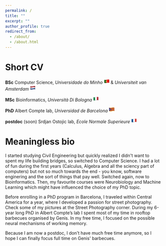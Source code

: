 ```yaml
---
permalink: /
title: ""
excerpt: ""
author_profile: true
redirect_from: 
  - /about/
  - /about.html
---
```

Short CV
======
**BSc** Computer Science, *Universidade do Minho* <img src="../images/pt.png" width="18" height="18" />  & *Universiteit van Amsterdam* <img src="../images/nl.png" width="18" height="18" /> 

**MSc** Bioinformatics, *Università Di Bologna* <img src="../images/it.png" width="18" height="18" /> 

**PhD** Albert Compte lab, *Universidad de Barcelona* <img src="../images/ca.png" width="18" height="18" /> 

**postdoc** (soon) Srdjan Ostojic lab, *Ecole Normale Superieure* <img src="../images/fr.png" width="18" height="18" /> 

Meaningless bio
======

I started studying Civil Engineering but quickly realized I didn't want to spent my life building bridges, so switched to Computer Science. I had a lot of fun during the first years (Calculus, Algebra and all the sciency part of computers) but not so much towards the end - you know, software enginering and the sort of things that pay well. Switched again, now to Bioinformatics. Then, my favourite courses were Neurobiology and Machine Learning which might have influenced the choice of my PhD topic.

Before enrolling in a PhD program in Barcelona, I traveled within Central America for a year, where I developed a passion for street photography. Check some of my pictures at the Street Photography corner. During my 6-year long PhD in Albert Compte’s lab I spent most of my time in rooftop barbecues organised by Genis. In my free time, I focused on the possible neural mechanisms of working memory. 

Because I am now a postdoc, I don't have much free time anymore, so I hope I can finally focus full time on Genis' barbecues.
